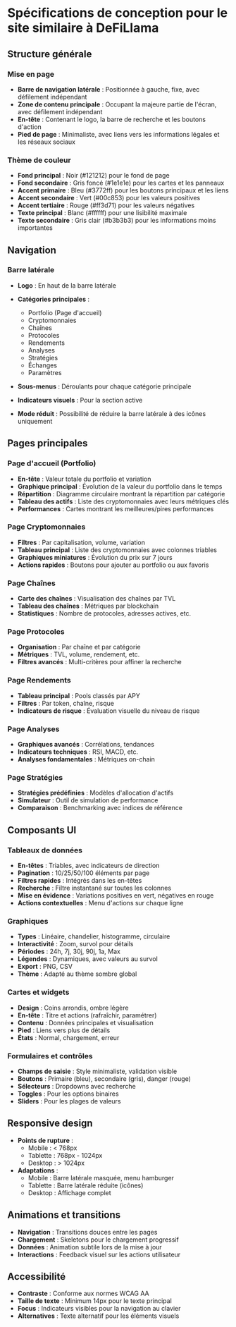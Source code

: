 # Spécifications de conception pour le site similaire à DeFiLlama

## Structure générale

### Mise en page
- **Barre de navigation latérale** : Positionnée à gauche, fixe, avec défilement indépendant
- **Zone de contenu principale** : Occupant la majeure partie de l'écran, avec défilement indépendant
- **En-tête** : Contenant le logo, la barre de recherche et les boutons d'action
- **Pied de page** : Minimaliste, avec liens vers les informations légales et les réseaux sociaux

### Thème de couleur
- **Fond principal** : Noir (#121212) pour le fond de page
- **Fond secondaire** : Gris foncé (#1e1e1e) pour les cartes et les panneaux
- **Accent primaire** : Bleu (#3772ff) pour les boutons principaux et les liens
- **Accent secondaire** : Vert (#00c853) pour les valeurs positives
- **Accent tertiaire** : Rouge (#ff3d71) pour les valeurs négatives
- **Texte principal** : Blanc (#ffffff) pour une lisibilité maximale
- **Texte secondaire** : Gris clair (#b3b3b3) pour les informations moins importantes

## Navigation

### Barre latérale
- **Logo** : En haut de la barre latérale
- **Catégories principales** :
  - Portfolio (Page d'accueil)
  - Cryptomonnaies
  - Chaînes
  - Protocoles
  - Rendements
  - Analyses
  - Stratégies
  - Échanges
  - Paramètres

- **Sous-menus** : Déroulants pour chaque catégorie principale
- **Indicateurs visuels** : Pour la section active
- **Mode réduit** : Possibilité de réduire la barre latérale à des icônes uniquement

## Pages principales

### Page d'accueil (Portfolio)
- **En-tête** : Valeur totale du portfolio et variation
- **Graphique principal** : Évolution de la valeur du portfolio dans le temps
- **Répartition** : Diagramme circulaire montrant la répartition par catégorie
- **Tableau des actifs** : Liste des cryptomonnaies avec leurs métriques clés
- **Performances** : Cartes montrant les meilleures/pires performances

### Page Cryptomonnaies
- **Filtres** : Par capitalisation, volume, variation
- **Tableau principal** : Liste des cryptomonnaies avec colonnes triables
- **Graphiques miniatures** : Évolution du prix sur 7 jours
- **Actions rapides** : Boutons pour ajouter au portfolio ou aux favoris

### Page Chaînes
- **Carte des chaînes** : Visualisation des chaînes par TVL
- **Tableau des chaînes** : Métriques par blockchain
- **Statistiques** : Nombre de protocoles, adresses actives, etc.

### Page Protocoles
- **Organisation** : Par chaîne et par catégorie
- **Métriques** : TVL, volume, rendement, etc.
- **Filtres avancés** : Multi-critères pour affiner la recherche

### Page Rendements
- **Tableau principal** : Pools classés par APY
- **Filtres** : Par token, chaîne, risque
- **Indicateurs de risque** : Évaluation visuelle du niveau de risque

### Page Analyses
- **Graphiques avancés** : Corrélations, tendances
- **Indicateurs techniques** : RSI, MACD, etc.
- **Analyses fondamentales** : Métriques on-chain

### Page Stratégies
- **Stratégies prédéfinies** : Modèles d'allocation d'actifs
- **Simulateur** : Outil de simulation de performance
- **Comparaison** : Benchmarking avec indices de référence

## Composants UI

### Tableaux de données
- **En-têtes** : Triables, avec indicateurs de direction
- **Pagination** : 10/25/50/100 éléments par page
- **Filtres rapides** : Intégrés dans les en-têtes
- **Recherche** : Filtre instantané sur toutes les colonnes
- **Mise en évidence** : Variations positives en vert, négatives en rouge
- **Actions contextuelles** : Menu d'actions sur chaque ligne

### Graphiques
- **Types** : Linéaire, chandelier, histogramme, circulaire
- **Interactivité** : Zoom, survol pour détails
- **Périodes** : 24h, 7j, 30j, 90j, 1a, Max
- **Légendes** : Dynamiques, avec valeurs au survol
- **Export** : PNG, CSV
- **Thème** : Adapté au thème sombre global

### Cartes et widgets
- **Design** : Coins arrondis, ombre légère
- **En-tête** : Titre et actions (rafraîchir, paramétrer)
- **Contenu** : Données principales et visualisation
- **Pied** : Liens vers plus de détails
- **États** : Normal, chargement, erreur

### Formulaires et contrôles
- **Champs de saisie** : Style minimaliste, validation visible
- **Boutons** : Primaire (bleu), secondaire (gris), danger (rouge)
- **Sélecteurs** : Dropdowns avec recherche
- **Toggles** : Pour les options binaires
- **Sliders** : Pour les plages de valeurs

## Responsive design
- **Points de rupture** :
  - Mobile : < 768px
  - Tablette : 768px - 1024px
  - Desktop : > 1024px
- **Adaptations** :
  - Mobile : Barre latérale masquée, menu hamburger
  - Tablette : Barre latérale réduite (icônes)
  - Desktop : Affichage complet

## Animations et transitions
- **Navigation** : Transitions douces entre les pages
- **Chargement** : Skeletons pour le chargement progressif
- **Données** : Animation subtile lors de la mise à jour
- **Interactions** : Feedback visuel sur les actions utilisateur

## Accessibilité
- **Contraste** : Conforme aux normes WCAG AA
- **Taille de texte** : Minimum 14px pour le texte principal
- **Focus** : Indicateurs visibles pour la navigation au clavier
- **Alternatives** : Texte alternatif pour les éléments visuels
